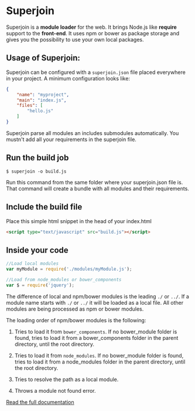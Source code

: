 Superjoin
=========

Superjoin is a **module loader** for the web. It brings Node.js like **require** support to the **front-end**.
It uses npm or bower as package storage and gives you the possibility to use your own local packages.

Usage of Superjoin:
-------------------

Superjoin can be configured with a `superjoin.json` file placed everywhere in your project.
A minimum configuration looks like:

```json
{
    "name": "myproject",
    "main": "index.js",
    "files": [
        "hello.js"
    ]
}
```

Superjoin parse all modules an includes submodules automatically. You mustn't add all your requirements in the superjoin file. 


Run the build job
-----------------

```shell
$ superjoin -o build.js
```

Run this command from the same folder where your superjoin.json file is.
That command will create a bundle with all modules and their requirements.

Include the build file
----------------------

Place this simple html snippet in the head of your index.html

```html
<script type="text/javascript" src="build.js"></script>
```

Inside your code
----------------

```js
//Load local modules
var myModule = require('./modules/myModule.js');

//Load from node_modules or bower_components
var $ = require('jquery');
```

The difference of local and npm/bower modules is the leading `./` or `../`.
If a module name starts with  `./` or `../` it will be loaded as a local file.
All other modules are being processed as npm or bower modules.

The loading order of npm/bower modules is the following:

1) Tries to load it from `bower_components`. If no bower_module folder is found, tries to load it from a bower_components folder in the parent directory, until the root directory.

2) Tries to load it from `node_modules`. If no bower_module folder is found, tries to load it from a node_modules folder in the parent directory, until the root directory.

3) Tries to resolve the path as a local module.

4) Throws a module not found error.

[Read the full documentation](https://superjoinjs.com/docs.html)
